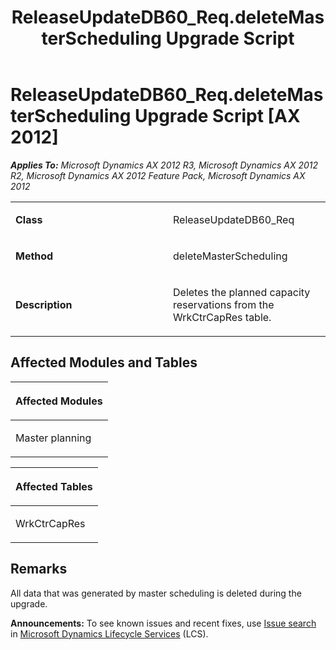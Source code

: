 ﻿---
title: ReleaseUpdateDB60_Req.deleteMasterScheduling Upgrade Script
TOCTitle: ReleaseUpdateDB60_Req.deleteMasterScheduling Upgrade Script
ms:assetid: e1bc9d3e-57f4-013a-0ce7-e9c3b6b9b50a
ms:mtpsurl: https://msdn.microsoft.com/en-us/library/JJ737336(v=AX.60)
ms:contentKeyID: 49711777
ms.date: 05/18/2015
mtps_version: v=AX.60
---

# ReleaseUpdateDB60\_Req.deleteMasterScheduling Upgrade Script [AX 2012]


_**Applies To:** Microsoft Dynamics AX 2012 R3, Microsoft Dynamics AX 2012 R2, Microsoft Dynamics AX 2012 Feature Pack, Microsoft Dynamics AX 2012_

<table>
<colgroup>
<col style="width: 50%" />
<col style="width: 50%" />
</colgroup>
<tbody>
<tr class="odd">
<td><p><strong>Class</strong></p></td>
<td><p>ReleaseUpdateDB60_Req</p></td>
</tr>
<tr class="even">
<td><p><strong>Method</strong></p></td>
<td><p>deleteMasterScheduling</p></td>
</tr>
<tr class="odd">
<td><p><strong>Description</strong></p></td>
<td><p>Deletes the planned capacity reservations from the WrkCtrCapRes table.</p></td>
</tr>
</tbody>
</table>


## Affected Modules and Tables

<table>
<colgroup>
<col style="width: 100%" />
</colgroup>
<thead>
<tr class="header">
<th><p>Affected Modules</p></th>
</tr>
</thead>
<tbody>
<tr class="odd">
<td><p>Master planning</p></td>
</tr>
</tbody>
</table>


<table>
<colgroup>
<col style="width: 100%" />
</colgroup>
<thead>
<tr class="header">
<th><p>Affected Tables</p></th>
</tr>
</thead>
<tbody>
<tr class="odd">
<td><p>WrkCtrCapRes</p></td>
</tr>
</tbody>
</table>


## Remarks

All data that was generated by master scheduling is deleted during the upgrade.

  
**Announcements:** To see known issues and recent fixes, use [Issue search](http://go.microsoft.com/fwlink/?linkid=389258) in [Microsoft Dynamics Lifecycle Services](http://go.microsoft.com/fwlink/?linkid=306505) (LCS).

